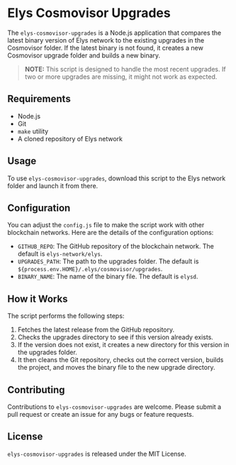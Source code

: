 # Elys Cosmovisor Upgrades

The `elys-cosmovisor-upgrades` is a Node.js application that compares the latest binary version of Elys network to the existing upgrades in the Cosmovisor folder. If the latest binary is not found, it creates a new Cosmovisor upgrade folder and builds a new binary.

> **NOTE:** This script is designed to handle the most recent upgrades. If two or more upgrades are missing, it might not work as expected.

## Requirements

- Node.js
- Git
- `make` utility
- A cloned repository of Elys network

## Usage

To use `elys-cosmovisor-upgrades`, download this script to the Elys network folder and launch it from there.

## Configuration

You can adjust the `config.js` file to make the script work with other blockchain networks. Here are the details of the configuration options:

- `GITHUB_REPO`: The GitHub repository of the blockchain network. The default is `elys-network/elys`.
- `UPGRADES_PATH`: The path to the upgrades folder. The default is `${process.env.HOME}/.elys/cosmovisor/upgrades`.
- `BINARY_NAME`: The name of the binary file. The default is `elysd`.

## How it Works

The script performs the following steps:

1. Fetches the latest release from the GitHub repository.
2. Checks the upgrades directory to see if this version already exists.
3. If the version does not exist, it creates a new directory for this version in the upgrades folder.
4. It then cleans the Git repository, checks out the correct version, builds the project, and moves the binary file to the new upgrade directory.

## Contributing

Contributions to `elys-cosmovisor-upgrades` are welcome. Please submit a pull request or create an issue for any bugs or feature requests.

## License

`elys-cosmovisor-upgrades` is released under the MIT License.
